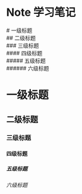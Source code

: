 # Note 学习笔记

\# 一级标题  
\## 二级标题  
\### 三级标题  
\#### 四级标题  
\##### 五级标题  
\###### 六级标题  
# 一级标题
## 二级标题
### 三级标题
#### 四级标题
##### 五级标题
###### 六级标题